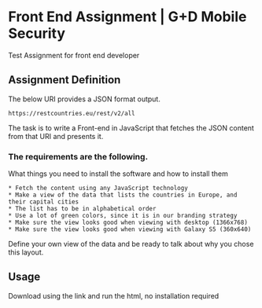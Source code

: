 # Front End Assignment | G+D Mobile Security

Test Assignment for front end developer 

## Assignment Definition

The below URI provides a JSON format output.
```
https://restcountries.eu/rest/v2/all
```
The task is to write a Front-end in JavaScript that fetches the JSON content from that URI and
presents it.

### The requirements are the following.

What things you need to install the software and how to install them

```
* Fetch the content using any JavaScript technology
* Make a view of the data that lists the countries in Europe, and their capital cities
* The list has to be in alphabetical order
* Use a lot of green colors, since it is in our branding strategy
* Make sure the view looks good when viewing with desktop (1366x768)
* Make sure the view looks good when viewing with Galaxy S5 (360x640)
```

Define your own view of the data and be ready to talk about why you chose this layout.

## Usage

Download using the link and run the html, no installation required 


